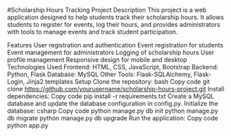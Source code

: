 #Scholarship Hours Tracking Project
Description
This project is a web application designed to help students track their scholarship hours. It allows students to register for events, log their hours, and provides administrators with tools to manage events and track student participation.

Features
User registration and authentication
Event registration for students
Event management for administrators
Logging of scholarship hours
User profile management
Responsive design for mobile and desktop
Technologies Used
Frontend: HTML, CSS, JavaScript, Bootstrap
Backend: Python, Flask
Database: MySQL
Other Tools: Flask-SQLAlchemy, Flask-Login, Jinja2 templates
Setup
Clone the repository:
bash
Copy code
git clone https://github.com/yourusername/scholarship-hours-project.git
Install dependencies:
Copy code
pip install -r requirements.txt
Create a MySQL database and update the database configuration in config.py.
Initialize the database:
csharp
Copy code
python manage.py db init
python manage.py db migrate
python manage.py db upgrade
Run the application:
Copy code
python app.py
